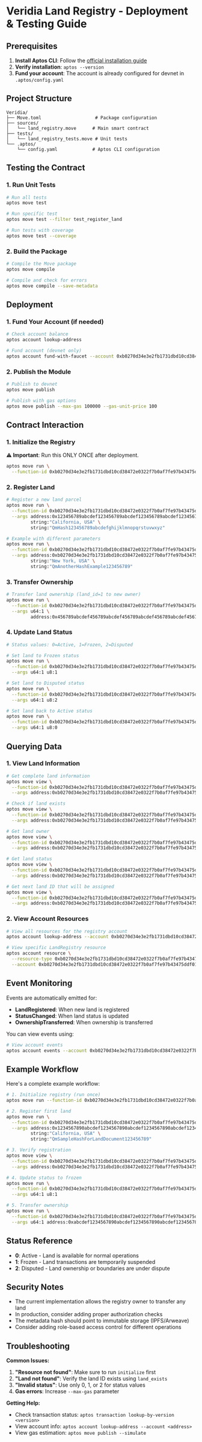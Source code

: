 # Veridia Land Registry - Deployment & Testing Guide

## Prerequisites

1. **Install Aptos CLI**: Follow the [official installation guide](https://aptos.dev/tools/install-cli/)
2. **Verify installation**: `aptos --version`
3. **Fund your account**: The account is already configured for devnet in `.aptos/config.yaml`

## Project Structure

```
Veridia/
├── Move.toml                    # Package configuration
├── sources/
│   └── land_registry.move      # Main smart contract
├── tests/
│   └── land_registry_tests.move # Unit tests
└── .aptos/
    └── config.yaml             # Aptos CLI configuration
```

## Testing the Contract

### 1. Run Unit Tests

```bash
# Run all tests
aptos move test

# Run specific test
aptos move test --filter test_register_land

# Run tests with coverage
aptos move test --coverage
```

### 2. Build the Package

```bash
# Compile the Move package
aptos move compile

# Compile and check for errors
aptos move compile --save-metadata
```

## Deployment

### 1. Fund Your Account (if needed)

```bash
# Check account balance
aptos account lookup-address

# Fund account (devnet only)
aptos account fund-with-faucet --account 0xb0270d34e3e2fb1731dbd10cd38472e0322f7b0af7fe97b43475ddf01d1b7b17
```

### 2. Publish the Module

```bash
# Publish to devnet
aptos move publish

# Publish with gas options
aptos move publish --max-gas 100000 --gas-unit-price 100
```

## Contract Interaction

### 1. Initialize the Registry

**⚠️ Important**: Run this ONLY ONCE after deployment.

```bash
aptos move run \
  --function-id 0xb0270d34e3e2fb1731dbd10cd38472e0322f7b0af7fe97b43475ddf01d1b7b17::land_registry::initialize
```

### 2. Register Land

```bash
# Register a new land parcel
aptos move run \
  --function-id 0xb0270d34e3e2fb1731dbd10cd38472e0322f7b0af7fe97b43475ddf01d1b7b17::land_registry::register_land \
  --args address:0x123456789abcdef123456789abcdef123456789abcdef123456789abcdef123456 \
         string:"California, USA" \
         string:"QmHash123456789abcdefghijklmnopqrstuvwxyz"

# Example with different parameters
aptos move run \
  --function-id 0xb0270d34e3e2fb1731dbd10cd38472e0322f7b0af7fe97b43475ddf01d1b7b17::land_registry::register_land \
  --args address:0xb0270d34e3e2fb1731dbd10cd38472e0322f7b0af7fe97b43475ddf01d1b7b17 \
         string:"New York, USA" \
         string:"QmAnotherHashExample123456789"
```

### 3. Transfer Ownership

```bash
# Transfer land ownership (land_id=1 to new owner)
aptos move run \
  --function-id 0xb0270d34e3e2fb1731dbd10cd38472e0322f7b0af7fe97b43475ddf01d1b7b17::land_registry::transfer_ownership \
  --args u64:1 \
         address:0x456789abcdef456789abcdef456789abcdef456789abcdef456789abcdef456789
```

### 4. Update Land Status

```bash
# Status values: 0=Active, 1=Frozen, 2=Disputed

# Set land to Frozen status
aptos move run \
  --function-id 0xb0270d34e3e2fb1731dbd10cd38472e0322f7b0af7fe97b43475ddf01d1b7b17::land_registry::update_status \
  --args u64:1 u8:1

# Set land to Disputed status
aptos move run \
  --function-id 0xb0270d34e3e2fb1731dbd10cd38472e0322f7b0af7fe97b43475ddf01d1b7b17::land_registry::update_status \
  --args u64:1 u8:2

# Set land back to Active status
aptos move run \
  --function-id 0xb0270d34e3e2fb1731dbd10cd38472e0322f7b0af7fe97b43475ddf01d1b7b17::land_registry::update_status \
  --args u64:1 u8:0
```

## Querying Data

### 1. View Land Information

```bash
# Get complete land information
aptos move view \
  --function-id 0xb0270d34e3e2fb1731dbd10cd38472e0322f7b0af7fe97b43475ddf01d1b7b17::land_registry::get_land \
  --args address:0xb0270d34e3e2fb1731dbd10cd38472e0322f7b0af7fe97b43475ddf01d1b7b17 u64:1

# Check if land exists
aptos move view \
  --function-id 0xb0270d34e3e2fb1731dbd10cd38472e0322f7b0af7fe97b43475ddf01d1b7b17::land_registry::land_exists \
  --args address:0xb0270d34e3e2fb1731dbd10cd38472e0322f7b0af7fe97b43475ddf01d1b7b17 u64:1

# Get land owner
aptos move view \
  --function-id 0xb0270d34e3e2fb1731dbd10cd38472e0322f7b0af7fe97b43475ddf01d1b7b17::land_registry::get_land_owner \
  --args address:0xb0270d34e3e2fb1731dbd10cd38472e0322f7b0af7fe97b43475ddf01d1b7b17 u64:1

# Get land status
aptos move view \
  --function-id 0xb0270d34e3e2fb1731dbd10cd38472e0322f7b0af7fe97b43475ddf01d1b7b17::land_registry::get_land_status \
  --args address:0xb0270d34e3e2fb1731dbd10cd38472e0322f7b0af7fe97b43475ddf01d1b7b17 u64:1

# Get next land ID that will be assigned
aptos move view \
  --function-id 0xb0270d34e3e2fb1731dbd10cd38472e0322f7b0af7fe97b43475ddf01d1b7b17::land_registry::get_next_land_id \
  --args address:0xb0270d34e3e2fb1731dbd10cd38472e0322f7b0af7fe97b43475ddf01d1b7b17
```

### 2. View Account Resources

```bash
# View all resources for the registry account
aptos account lookup-address --account 0xb0270d34e3e2fb1731dbd10cd38472e0322f7b0af7fe97b43475ddf01d1b7b17

# View specific LandRegistry resource
aptos account resource \
  --resource-type 0xb0270d34e3e2fb1731dbd10cd38472e0322f7b0af7fe97b43475ddf01d1b7b17::land_registry::LandRegistry \
  --account 0xb0270d34e3e2fb1731dbd10cd38472e0322f7b0af7fe97b43475ddf01d1b7b17
```

## Event Monitoring

Events are automatically emitted for:

- **LandRegistered**: When new land is registered
- **StatusChanged**: When land status is updated
- **OwnershipTransferred**: When ownership is transferred

You can view events using:

```bash
# View account events
aptos account events --account 0xb0270d34e3e2fb1731dbd10cd38472e0322f7b0af7fe97b43475ddf01d1b7b17
```

## Example Workflow

Here's a complete example workflow:

```bash
# 1. Initialize registry (run once)
aptos move run --function-id 0xb0270d34e3e2fb1731dbd10cd38472e0322f7b0af7fe97b43475ddf01d1b7b17::land_registry::initialize

# 2. Register first land
aptos move run \
  --function-id 0xb0270d34e3e2fb1731dbd10cd38472e0322f7b0af7fe97b43475ddf01d1b7b17::land_registry::register_land \
  --args address:0x1234567890abcdef1234567890abcdef1234567890abcdef1234567890abcdef \
         string:"California, USA" \
         string:"QmSampleHashForLandDocument123456789"

# 3. Verify registration
aptos move view \
  --function-id 0xb0270d34e3e2fb1731dbd10cd38472e0322f7b0af7fe97b43475ddf01d1b7b17::land_registry::get_land \
  --args address:0xb0270d34e3e2fb1731dbd10cd38472e0322f7b0af7fe97b43475ddf01d1b7b17 u64:1

# 4. Update status to frozen
aptos move run \
  --function-id 0xb0270d34e3e2fb1731dbd10cd38472e0322f7b0af7fe97b43475ddf01d1b7b17::land_registry::update_status \
  --args u64:1 u8:1

# 5. Transfer ownership
aptos move run \
  --function-id 0xb0270d34e3e2fb1731dbd10cd38472e0322f7b0af7fe97b43475ddf01d1b7b17::land_registry::transfer_ownership \
  --args u64:1 address:0xabcdef1234567890abcdef1234567890abcdef1234567890abcdef1234567890
```

## Status Reference

- **0**: Active - Land is available for normal operations
- **1**: Frozen - Land transactions are temporarily suspended
- **2**: Disputed - Land ownership or boundaries are under dispute

## Security Notes

- The current implementation allows the registry owner to transfer any land
- In production, consider adding proper authorization checks
- The metadata hash should point to immutable storage (IPFS/Arweave)
- Consider adding role-based access control for different operations

## Troubleshooting

**Common Issues:**

1. **"Resource not found"**: Make sure to run `initialize` first
2. **"Land not found"**: Verify the land ID exists using `land_exists`
3. **"Invalid status"**: Use only 0, 1, or 2 for status values
4. **Gas errors**: Increase `--max-gas` parameter

**Getting Help:**

- Check transaction status: `aptos transaction lookup-by-version <version>`
- View account info: `aptos account lookup-address --account <address>`
- View gas estimation: `aptos move publish --simulate`
